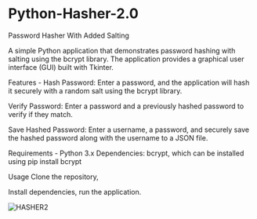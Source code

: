 # Python-Hasher-2.0
Password Hasher With Added Salting

A simple Python application that demonstrates password hashing with salting using the bcrypt library. The application provides a graphical user interface (GUI) built with Tkinter.

Features - 
Hash Password: Enter a password, and the application will hash it securely with a random salt using the bcrypt library.

Verify Password: Enter a password and a previously hashed password to verify if they match.

Save Hashed Password: Enter a username, a password, and securely save the hashed password along with the username to a JSON file.

Requirements - 
Python 3.x
Dependencies: bcrypt, which can be installed using pip install bcrypt

Usage
Clone the repository,

Install dependencies, run the application.



![HASHER2](https://github.com/petervancleave/Python-Hasher-2.0/assets/157177875/54c6ead8-53a5-4c15-babe-c4b00f7bb5d8)
